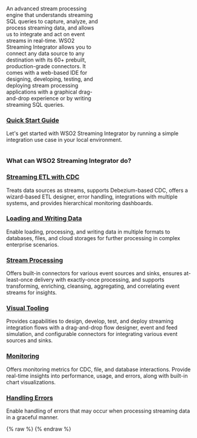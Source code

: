<div class="homePage">
    <div class="section01">
        <div class="leftContent">
            <div class="about-home">
                <div>
                    An advanced stream processing engine that understands streaming SQL queries to capture, analyze, and process streaming data, and allows us to integrate and act on event streams in real-time. WSO2 Streaming Integrator allows you to connect any data source to any destination with its 60+ prebuilt, production-grade connectors. It comes with a web-based IDE for designing, developing, testing, and deploying stream processing applications with a graphical drag-and-drop experience or by writing streaming SQL queries.
                </div>
                <div>
                    <a href="https://wso2.com/streaming-integrator/" class="banner-link"></a>
                </div>
            </div>
        </div>
    </div>
    <div class="section02">
        <div class="linkWrapper">
            <div class="linkSet2" onclick="location.href='{{base_path}}quick-start-guide/quick-start-guide/';">
                <a href="quick-start-guide/quick-start-guide/"><h3>Quick Start Guide</h3></a>
                <p>
                    Let's get started with WSO2 Streaming Integrator by running a simple integration use case in your local environment.
                </p>
            </div>
        </div>
    </div>
    <div class="section03">
        <h3>What can WSO2 Streaming Integrator do?</h3>
        <div class="linkWrapper">
            <div class="linkSet3" onclick="location.href='{{base_path}}/guides/extracting-data-from-static-sources-in-real-time/';">
                <a href="guides/extracting-data-from-static-sources-in-real-time/"><h3>Streaming ETL with CDC</h3></a>
                <p>
                    Treats data sources as streams, supports Debezium-based CDC, offers a wizard-based ETL designer, error handling, integrations with multiple systems, and provides hierarchical monitoring dashboards.
                </p>
            </div>
            <div class="linkSet3 middle" onclick="location.href='{{base_path}}/guides/loading-and-writing-date/';">
                <a href="guides/loading-and-writing-date/"><h3>Loading and Writing Data</h3></a>
                <p>
                    Enable loading, processing, and writing data in multiple formats to databases, files, and cloud storages for further processing in complex enterprise scenarios.
                </p>
            </div>
            <div class="linkSet3 last" onclick="location.href='{{base_path}}/guides/processing-data/';">
                <a href="guides/processing-data/"><h3>Stream Processing</h3></a>
                <p>
                    Offers built-in connectors for various event sources and sinks, ensures at-least-once delivery with exactly-once processing, and supports transforming, enriching, cleansing, aggregating, and correlating event streams for insights.
                </p>
            </div>
        </div>
    </div>
<div class="section04">
        <div class="linkWrapper">
            <div class="linkSet4 middle" onclick="location.href='{{base_path}}/develop/streaming-integrator-studio-overview';">
                <a href="develop/streaming-integrator-studio-overview"><h3>Visual Tooling</h3></a>
                <p>
                    Provides capabilities to design, develop, test, and deploy streaming integration flows with a drag-and-drop flow designer, event and feed simulation, and configurable connectors for integrating various event sources and sinks.
                </p>
            </div>
            <div class="linkSet4 last" onclick="location.href='{{base_path}}/{{base_path}}/admin/monitoring-si-performance-via-grafana/';">
                <a href="admin/monitoring-si-performance-via-grafana/"><h3>Monitoring</h3></a>
                <p>
                    Offers monitoring metrics for CDC, file, and database interactions. Provide real-time insights into performance, usage, and errors, along with built-in chart visualizations.
                </p>
            </div>
            <div class="linkSet4" onclick="location.href='{{base_path}}/guides/handling-errors/';">
                <a href="guides/handling-errors/"><h3>Handling Errors</h3></a>
                <p>
                   Enable handling of errors that may occur when processing streaming data in a graceful manner.
                </p>
            </div>
        </div>
    </div>
</div>
{% raw %}
<style>
.md-sidebar.md-sidebar--primary {
    display: none;
}
.md-sidebar.md-sidebar--secondary{
    display: none;
}
.section02 {
    display: flex;
    justify-content: space-between;
}
header.md-header .md-header__button:not([hidden]) {
    /* display: none; */
}
.about-home {
    display: flex;
    align-items: center;
}
.about-home div:first-child {
    width: 50%;
    padding-top: 20px;
}
.about-home div:nth-child(2) {
    width: 50%;
}
@media screen and (max-width: 76.1875em) {
    .md-sidebar.md-sidebar--primary {
        display: block;
    }
}
@media screen and (max-width: 945px) {
    .about-home div:first-child {
        width: 100%;
    }
    .about-home div:nth-child(2) {
        width: 100%;
    }
    .about-home {
        flex-direction: column;
    }
    .md-typeset a {
        background-position-x: left;
    }
    .download-btn-wrapper {
        display: block;
        text-align: center;
    }
}
.md-typeset h1{
    visibility: hidden;
    margin-bottom: 0;
}
.md-search-result__article.md-typeset h1{
    visibility: visible;
}
</style>
{% endraw %}